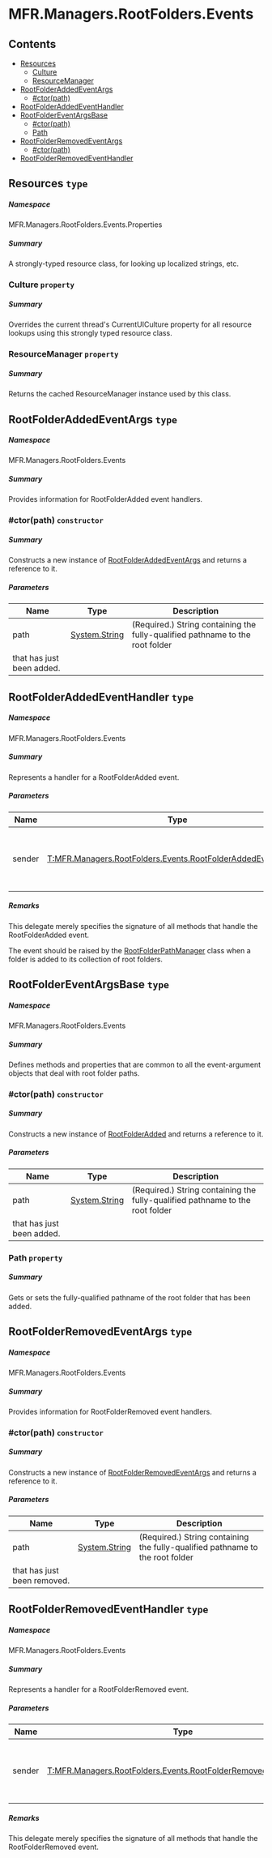 <a name='assembly'></a>
# MFR.Managers.RootFolders.Events

## Contents

- [Resources](#T-MFR-Managers-RootFolders-Events-Properties-Resources 'MFR.Managers.RootFolders.Events.Properties.Resources')
  - [Culture](#P-MFR-Managers-RootFolders-Events-Properties-Resources-Culture 'MFR.Managers.RootFolders.Events.Properties.Resources.Culture')
  - [ResourceManager](#P-MFR-Managers-RootFolders-Events-Properties-Resources-ResourceManager 'MFR.Managers.RootFolders.Events.Properties.Resources.ResourceManager')
- [RootFolderAddedEventArgs](#T-MFR-Managers-RootFolders-Events-RootFolderAddedEventArgs 'MFR.Managers.RootFolders.Events.RootFolderAddedEventArgs')
  - [#ctor(path)](#M-MFR-Managers-RootFolders-Events-RootFolderAddedEventArgs-#ctor-System-String- 'MFR.Managers.RootFolders.Events.RootFolderAddedEventArgs.#ctor(System.String)')
- [RootFolderAddedEventHandler](#T-MFR-Managers-RootFolders-Events-RootFolderAddedEventHandler 'MFR.Managers.RootFolders.Events.RootFolderAddedEventHandler')
- [RootFolderEventArgsBase](#T-MFR-Managers-RootFolders-Events-RootFolderEventArgsBase 'MFR.Managers.RootFolders.Events.RootFolderEventArgsBase')
  - [#ctor(path)](#M-MFR-Managers-RootFolders-Events-RootFolderEventArgsBase-#ctor-System-String- 'MFR.Managers.RootFolders.Events.RootFolderEventArgsBase.#ctor(System.String)')
  - [Path](#P-MFR-Managers-RootFolders-Events-RootFolderEventArgsBase-Path 'MFR.Managers.RootFolders.Events.RootFolderEventArgsBase.Path')
- [RootFolderRemovedEventArgs](#T-MFR-Managers-RootFolders-Events-RootFolderRemovedEventArgs 'MFR.Managers.RootFolders.Events.RootFolderRemovedEventArgs')
  - [#ctor(path)](#M-MFR-Managers-RootFolders-Events-RootFolderRemovedEventArgs-#ctor-System-String- 'MFR.Managers.RootFolders.Events.RootFolderRemovedEventArgs.#ctor(System.String)')
- [RootFolderRemovedEventHandler](#T-MFR-Managers-RootFolders-Events-RootFolderRemovedEventHandler 'MFR.Managers.RootFolders.Events.RootFolderRemovedEventHandler')

<a name='T-MFR-Managers-RootFolders-Events-Properties-Resources'></a>
## Resources `type`

##### Namespace

MFR.Managers.RootFolders.Events.Properties

##### Summary

A strongly-typed resource class, for looking up localized strings, etc.

<a name='P-MFR-Managers-RootFolders-Events-Properties-Resources-Culture'></a>
### Culture `property`

##### Summary

Overrides the current thread's CurrentUICulture property for all
  resource lookups using this strongly typed resource class.

<a name='P-MFR-Managers-RootFolders-Events-Properties-Resources-ResourceManager'></a>
### ResourceManager `property`

##### Summary

Returns the cached ResourceManager instance used by this class.

<a name='T-MFR-Managers-RootFolders-Events-RootFolderAddedEventArgs'></a>
## RootFolderAddedEventArgs `type`

##### Namespace

MFR.Managers.RootFolders.Events

##### Summary

Provides information for RootFolderAdded event handlers.

<a name='M-MFR-Managers-RootFolders-Events-RootFolderAddedEventArgs-#ctor-System-String-'></a>
### #ctor(path) `constructor`

##### Summary

Constructs a new instance of
[RootFolderAddedEventArgs](#T-MFR-Managers-RootFolders-Events-RootFolderAddedEventArgs 'MFR.Managers.RootFolders.Events.RootFolderAddedEventArgs') and returns a
reference to it.

##### Parameters

| Name | Type | Description |
| ---- | ---- | ----------- |
| path | [System.String](http://msdn.microsoft.com/query/dev14.query?appId=Dev14IDEF1&l=EN-US&k=k:System.String 'System.String') | (Required.) String containing the fully-qualified pathname to the root folder
that has just been added. |

<a name='T-MFR-Managers-RootFolders-Events-RootFolderAddedEventHandler'></a>
## RootFolderAddedEventHandler `type`

##### Namespace

MFR.Managers.RootFolders.Events

##### Summary

Represents a handler for a RootFolderAdded event.

##### Parameters

| Name | Type | Description |
| ---- | ---- | ----------- |
| sender | [T:MFR.Managers.RootFolders.Events.RootFolderAddedEventHandler](#T-T-MFR-Managers-RootFolders-Events-RootFolderAddedEventHandler 'T:MFR.Managers.RootFolders.Events.RootFolderAddedEventHandler') | Reference to the instance of the object that raised the event. |

##### Remarks

This delegate merely specifies the signature of all methods that handle the
RootFolderAdded event.



The event should be raised by the
[RootFolderPathManager](#T-MFR-Managers-RootFolders-RootFolderPathManager 'MFR.Managers.RootFolders.RootFolderPathManager') class when a
folder is added to its collection of root folders.

<a name='T-MFR-Managers-RootFolders-Events-RootFolderEventArgsBase'></a>
## RootFolderEventArgsBase `type`

##### Namespace

MFR.Managers.RootFolders.Events

##### Summary

Defines methods and properties that are common to all the event-argument
objects that deal with root folder paths.

<a name='M-MFR-Managers-RootFolders-Events-RootFolderEventArgsBase-#ctor-System-String-'></a>
### #ctor(path) `constructor`

##### Summary

Constructs a new instance of
[RootFolderAdded](#T-MFR-Managers-RootFolders-Events-RootFolderAdded 'MFR.Managers.RootFolders.Events.RootFolderAdded') and returns a
reference to it.

##### Parameters

| Name | Type | Description |
| ---- | ---- | ----------- |
| path | [System.String](http://msdn.microsoft.com/query/dev14.query?appId=Dev14IDEF1&l=EN-US&k=k:System.String 'System.String') | (Required.) String containing the fully-qualified pathname to the root folder
that has just been added. |

<a name='P-MFR-Managers-RootFolders-Events-RootFolderEventArgsBase-Path'></a>
### Path `property`

##### Summary

Gets or sets the fully-qualified pathname of the root folder that has been
added.

<a name='T-MFR-Managers-RootFolders-Events-RootFolderRemovedEventArgs'></a>
## RootFolderRemovedEventArgs `type`

##### Namespace

MFR.Managers.RootFolders.Events

##### Summary

Provides information for RootFolderRemoved event handlers.

<a name='M-MFR-Managers-RootFolders-Events-RootFolderRemovedEventArgs-#ctor-System-String-'></a>
### #ctor(path) `constructor`

##### Summary

Constructs a new instance of
[RootFolderRemovedEventArgs](#T-MFR-Managers-RootFolders-Events-RootFolderRemovedEventArgs 'MFR.Managers.RootFolders.Events.RootFolderRemovedEventArgs') and
returns a
reference to it.

##### Parameters

| Name | Type | Description |
| ---- | ---- | ----------- |
| path | [System.String](http://msdn.microsoft.com/query/dev14.query?appId=Dev14IDEF1&l=EN-US&k=k:System.String 'System.String') | (Required.) String containing the fully-qualified pathname to the root folder
that has just been removed. |

<a name='T-MFR-Managers-RootFolders-Events-RootFolderRemovedEventHandler'></a>
## RootFolderRemovedEventHandler `type`

##### Namespace

MFR.Managers.RootFolders.Events

##### Summary

Represents a handler for a RootFolderRemoved event.

##### Parameters

| Name | Type | Description |
| ---- | ---- | ----------- |
| sender | [T:MFR.Managers.RootFolders.Events.RootFolderRemovedEventHandler](#T-T-MFR-Managers-RootFolders-Events-RootFolderRemovedEventHandler 'T:MFR.Managers.RootFolders.Events.RootFolderRemovedEventHandler') | Reference to the instance of the object that raised the event. |

##### Remarks

This delegate merely specifies the signature of all methods that handle the
RootFolderRemoved event.
